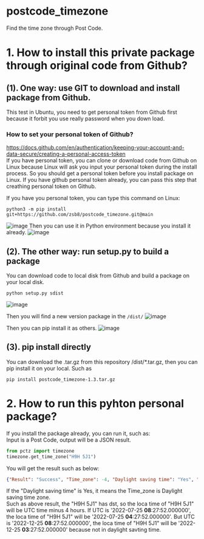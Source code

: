 # postcode_timezone
Find the time zone through Post Code.
# 1. How to install this private package through original code from Github?
## (1). One way: use GIT to download and install package from Github.
This test in Ubuntu, you need to get personal token from Github first because it forbit you use really password when you down load.
### How to set your personal token of Github?
https://docs.github.com/en/authentication/keeping-your-account-and-data-secure/creating-a-personal-access-token    
If you have personal token, you can clone or download code from Github on Linux because Linux will ask you input your personal token during the install process.
So you should get a personal token before you install package on Linux. If you have github personal token already, you can pass this step that creathing personal token on Github. 

If you have you personal token, you can type this command on Linux:   
~~~
python3 -m pip install git+https://github.com/zsb8/postcode_timezone.git@main
~~~
![image](https://user-images.githubusercontent.com/75282285/179816321-c6aa744a-f09a-470b-9f43-0b7606f24905.png)
Then you can use it in Python environment because you install it already. 
![image](https://user-images.githubusercontent.com/75282285/179816896-94b04441-3c86-473c-af37-75e65f5105d4.png)


## (2). The other way: run setup.py to build a package
You can download code to local disk from Github and build a package on your local disk.
~~~
python setup.py sdist
~~~
![image](https://user-images.githubusercontent.com/75282285/179817348-3ff6ba22-55b1-496a-ab2c-47b7f6e64cc1.png)

Then you will find a new version package in the `/dist/`
![image](https://user-images.githubusercontent.com/75282285/179817480-8e2821aa-3862-41e0-b75f-e31ba663ff4a.png)

Then you can pip install it as others.
![image](https://user-images.githubusercontent.com/75282285/179817725-b80d2fe5-c01e-46bb-94fe-600d921150f5.png)

## (3). pip install directly
You can download the .tar.gz from this repository /dist/*.tar.gz, then you can pip install it on your local.
Such as
~~~
pip install postcode_timezone-1.3.tar.gz
~~~

# 2. How to run this pyhton personal package?
If you install the package already, you can run it, such as:      
Input is a Post Code, output will be a JSON result.
~~~python
from pctz import timezone
timezone.get_time_zone("H9H 5J1")
~~~
You will get the result such as below:
~~~json
{"Result": "Success", "Time_zone": -4, "Daylight saving time": "Yes", "Region": "Montreal Metropolitan", "Remark": "This time_zone means the hours before UTC time. If on the second Sunday of March or on the first Sunday in November, diff DST effect today in diff time zone"}
~~~
If the "Daylight saving time" is Yes, it means the Time_zone is Daylight saving time zone.    
Such as above result, the "H9H 5J1" has dst, so the loca time of "H9H 5J1" will be UTC time minus 4 hours. If UTC is '2022-07-25 <b>08</b>:27:52.000000', the loca time of "H9H 5J1" will be '2022-07-25 <b>04</b>:27:52.000000'. But UTC is '2022-12-25 <b>08</b>:27:52.000000', the loca time of "H9H 5J1" will be '2022-12-25 <b>03</b>:27:52.000000' because not in daylight savting time. 
